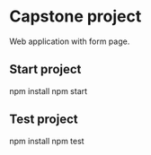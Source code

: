 # Capstone project
Web application with form page.

## Start project
npm install
npm start

## Test project
npm install
npm test
